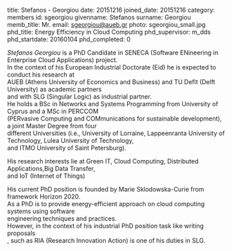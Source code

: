 title: Stefanos - Georgiou
date: 20151216
joined_date: 20151216
category: members 
id: sgeorgiou
givenname: Stefanos
surname: Georgiou
memb_title: Mr.
email: sgeorgiou@aueb.gr
photo: sgeorgiou_small.jpg
phd_title: Energy Efficiency in Cloud Computing
phd_supervisor: m_dds
phd_startdate: 20160104
phd_completed: 0

_Stefanos Georgiou_ is a PhD Candidate in SENECA (Software ENineering in Enterprise Cloud Applications) project.  
In the context of his European Industrial Doctorate (Eid) he is expected to conduct his research at  
AUEB (Athens University of Economics and Business) and TU Deflt (Delft University) as academic partners  
and with SLG (Singular Logic) as industrial partner.  
He holds a BSc in Networks and Systems Programming from University of Cyprus and a MSc in PERCCOM  
(PERvasive Computing and COMmunications for sustainable development), a joint Master Degree from four  
different Universities (i.e., University of Lorraine, Lappeenranta University of Technology, Lulea University of Technology,  
and ITMO University of Saint Petersburg).

His research interests lie at Green IT, Cloud Computing, Distributed Applications,Big Data Transfer,  
and IoT (Internet of Things)

His current PhD position is founded by Marie Sklodowska-Curie from framework Horizon 2020.  
As a PhD is to provide energy-efficient approach on cloud computing systems using software  
engineering techniques and practices.  
However, in the context of his industrial PhD position task like writing proposals  
, such as RIA (Research Innovation Action) is one of his duties in SLG.